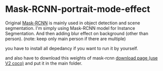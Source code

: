 # Mask-RCNN-portrait-mode-effect

Original [Mask-RCNN](https://github.com/matterport/Mask_RCNN) is mainly used in object detection and scene segmentation.
I'm simply using Mask-RCNN model for Instance Segmentation. And then adding blur effect on background (other than person).
(note: keep only main person if there are multiple)

you have to install all depedancy if you want to run it by yourself.

and also have to download this weights of mask-rcnn [download page (use V2 coco)](https://github.com/matterport/Mask_RCNN/releases) and put it in the main folder.

